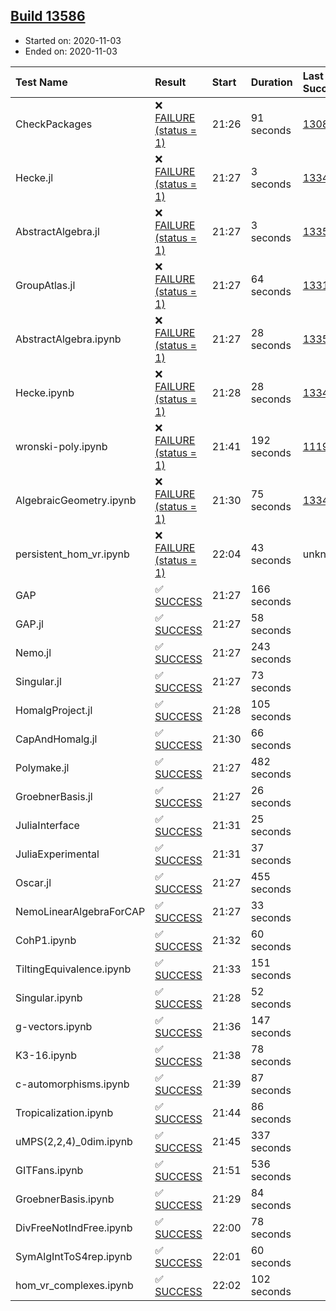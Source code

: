 ## [Build 13586](https://oscarci.mathematik.uni-kl.de/job/oscar/13586/)

* Started on: 2020-11-03
* Ended on: 2020-11-03

| Test Name    | Result | Start | Duration | Last Success | First Failure |
|:-------------|:-------|:------|:---------|:-------------|:--------------|
| CheckPackages | ❌ [FAILURE (status = 1)](https://oscarci.mathematik.uni-kl.de/job/oscar/13586/artifact/logs/build-13586/CheckPackages.log) | 21:26 | 91 seconds | [13085](https://oscarci.mathematik.uni-kl.de/job/oscar/13085/) | [13086](https://oscarci.mathematik.uni-kl.de/job/oscar/13086/) |
| Hecke.jl | ❌ [FAILURE (status = 1)](https://oscarci.mathematik.uni-kl.de/job/oscar/13586/artifact/logs/build-13586/Hecke.jl.log) | 21:27 | 3 seconds | [13341](https://oscarci.mathematik.uni-kl.de/job/oscar/13341/) | [13342](https://oscarci.mathematik.uni-kl.de/job/oscar/13342/) |
| AbstractAlgebra.jl | ❌ [FAILURE (status = 1)](https://oscarci.mathematik.uni-kl.de/job/oscar/13586/artifact/logs/build-13586/AbstractAlgebra.jl.log) | 21:27 | 3 seconds | [13355](https://oscarci.mathematik.uni-kl.de/job/oscar/13355/) | [13356](https://oscarci.mathematik.uni-kl.de/job/oscar/13356/) |
| GroupAtlas.jl | ❌ [FAILURE (status = 1)](https://oscarci.mathematik.uni-kl.de/job/oscar/13586/artifact/logs/build-13586/GroupAtlas.jl.log) | 21:27 | 64 seconds | [13311](https://oscarci.mathematik.uni-kl.de/job/oscar/13311/) | [13312](https://oscarci.mathematik.uni-kl.de/job/oscar/13312/) |
| AbstractAlgebra.ipynb | ❌ [FAILURE (status = 1)](https://oscarci.mathematik.uni-kl.de/job/oscar/13586/artifact/logs/build-13586/AbstractAlgebra.ipynb.log) | 21:27 | 28 seconds | [13355](https://oscarci.mathematik.uni-kl.de/job/oscar/13355/) | [13356](https://oscarci.mathematik.uni-kl.de/job/oscar/13356/) |
| Hecke.ipynb | ❌ [FAILURE (status = 1)](https://oscarci.mathematik.uni-kl.de/job/oscar/13586/artifact/logs/build-13586/Hecke.ipynb.log) | 21:28 | 28 seconds | [13341](https://oscarci.mathematik.uni-kl.de/job/oscar/13341/) | [13342](https://oscarci.mathematik.uni-kl.de/job/oscar/13342/) |
| wronski-poly.ipynb | ❌ [FAILURE (status = 1)](https://oscarci.mathematik.uni-kl.de/job/oscar/13586/artifact/logs/build-13586/wronski-poly.ipynb.log) | 21:41 | 192 seconds | [11192](https://oscarci.mathematik.uni-kl.de/job/oscar/11192/) | [11193](https://oscarci.mathematik.uni-kl.de/job/oscar/11193/) |
| AlgebraicGeometry.ipynb | ❌ [FAILURE (status = 1)](https://oscarci.mathematik.uni-kl.de/job/oscar/13586/artifact/logs/build-13586/AlgebraicGeometry.ipynb.log) | 21:30 | 75 seconds | [13341](https://oscarci.mathematik.uni-kl.de/job/oscar/13341/) | [13342](https://oscarci.mathematik.uni-kl.de/job/oscar/13342/) |
| persistent_hom_vr.ipynb | ❌ [FAILURE (status = 1)](https://oscarci.mathematik.uni-kl.de/job/oscar/13586/artifact/logs/build-13586/persistent_hom_vr.ipynb.log) | 22:04 | 43 seconds | unknown | unknown |
| GAP | ✅ [SUCCESS](https://oscarci.mathematik.uni-kl.de/job/oscar/13586/artifact/logs/build-13586/GAP.log) | 21:27 | 166 seconds |  |  |
| GAP.jl | ✅ [SUCCESS](https://oscarci.mathematik.uni-kl.de/job/oscar/13586/artifact/logs/build-13586/GAP.jl.log) | 21:27 | 58 seconds |  |  |
| Nemo.jl | ✅ [SUCCESS](https://oscarci.mathematik.uni-kl.de/job/oscar/13586/artifact/logs/build-13586/Nemo.jl.log) | 21:27 | 243 seconds |  |  |
| Singular.jl | ✅ [SUCCESS](https://oscarci.mathematik.uni-kl.de/job/oscar/13586/artifact/logs/build-13586/Singular.jl.log) | 21:27 | 73 seconds |  |  |
| HomalgProject.jl | ✅ [SUCCESS](https://oscarci.mathematik.uni-kl.de/job/oscar/13586/artifact/logs/build-13586/HomalgProject.jl.log) | 21:28 | 105 seconds |  |  |
| CapAndHomalg.jl | ✅ [SUCCESS](https://oscarci.mathematik.uni-kl.de/job/oscar/13586/artifact/logs/build-13586/CapAndHomalg.jl.log) | 21:30 | 66 seconds |  |  |
| Polymake.jl | ✅ [SUCCESS](https://oscarci.mathematik.uni-kl.de/job/oscar/13586/artifact/logs/build-13586/Polymake.jl.log) | 21:27 | 482 seconds |  |  |
| GroebnerBasis.jl | ✅ [SUCCESS](https://oscarci.mathematik.uni-kl.de/job/oscar/13586/artifact/logs/build-13586/GroebnerBasis.jl.log) | 21:27 | 26 seconds |  |  |
| JuliaInterface | ✅ [SUCCESS](https://oscarci.mathematik.uni-kl.de/job/oscar/13586/artifact/logs/build-13586/JuliaInterface.log) | 21:31 | 25 seconds |  |  |
| JuliaExperimental | ✅ [SUCCESS](https://oscarci.mathematik.uni-kl.de/job/oscar/13586/artifact/logs/build-13586/JuliaExperimental.log) | 21:31 | 37 seconds |  |  |
| Oscar.jl | ✅ [SUCCESS](https://oscarci.mathematik.uni-kl.de/job/oscar/13586/artifact/logs/build-13586/Oscar.jl.log) | 21:27 | 455 seconds |  |  |
| NemoLinearAlgebraForCAP | ✅ [SUCCESS](https://oscarci.mathematik.uni-kl.de/job/oscar/13586/artifact/logs/build-13586/NemoLinearAlgebraForCAP.log) | 21:27 | 33 seconds |  |  |
| CohP1.ipynb | ✅ [SUCCESS](https://oscarci.mathematik.uni-kl.de/job/oscar/13586/artifact/logs/build-13586/CohP1.ipynb.log) | 21:32 | 60 seconds |  |  |
| TiltingEquivalence.ipynb | ✅ [SUCCESS](https://oscarci.mathematik.uni-kl.de/job/oscar/13586/artifact/logs/build-13586/TiltingEquivalence.ipynb.log) | 21:33 | 151 seconds |  |  |
| Singular.ipynb | ✅ [SUCCESS](https://oscarci.mathematik.uni-kl.de/job/oscar/13586/artifact/logs/build-13586/Singular.ipynb.log) | 21:28 | 52 seconds |  |  |
| g-vectors.ipynb | ✅ [SUCCESS](https://oscarci.mathematik.uni-kl.de/job/oscar/13586/artifact/logs/build-13586/g-vectors.ipynb.log) | 21:36 | 147 seconds |  |  |
| K3-16.ipynb | ✅ [SUCCESS](https://oscarci.mathematik.uni-kl.de/job/oscar/13586/artifact/logs/build-13586/K3-16.ipynb.log) | 21:38 | 78 seconds |  |  |
| c-automorphisms.ipynb | ✅ [SUCCESS](https://oscarci.mathematik.uni-kl.de/job/oscar/13586/artifact/logs/build-13586/c-automorphisms.ipynb.log) | 21:39 | 87 seconds |  |  |
| Tropicalization.ipynb | ✅ [SUCCESS](https://oscarci.mathematik.uni-kl.de/job/oscar/13586/artifact/logs/build-13586/Tropicalization.ipynb.log) | 21:44 | 86 seconds |  |  |
| uMPS(2,2,4)_0dim.ipynb | ✅ [SUCCESS](https://oscarci.mathematik.uni-kl.de/job/oscar/13586/artifact/logs/build-13586/uMPS-2-2-4-_0dim.ipynb.log) | 21:45 | 337 seconds |  |  |
| GITFans.ipynb | ✅ [SUCCESS](https://oscarci.mathematik.uni-kl.de/job/oscar/13586/artifact/logs/build-13586/GITFans.ipynb.log) | 21:51 | 536 seconds |  |  |
| GroebnerBasis.ipynb | ✅ [SUCCESS](https://oscarci.mathematik.uni-kl.de/job/oscar/13586/artifact/logs/build-13586/GroebnerBasis.ipynb.log) | 21:29 | 84 seconds |  |  |
| DivFreeNotIndFree.ipynb | ✅ [SUCCESS](https://oscarci.mathematik.uni-kl.de/job/oscar/13586/artifact/logs/build-13586/DivFreeNotIndFree.ipynb.log) | 22:00 | 78 seconds |  |  |
| SymAlgIntToS4rep.ipynb | ✅ [SUCCESS](https://oscarci.mathematik.uni-kl.de/job/oscar/13586/artifact/logs/build-13586/SymAlgIntToS4rep.ipynb.log) | 22:01 | 60 seconds |  |  |
| hom_vr_complexes.ipynb | ✅ [SUCCESS](https://oscarci.mathematik.uni-kl.de/job/oscar/13586/artifact/logs/build-13586/hom_vr_complexes.ipynb.log) | 22:02 | 102 seconds |  |  |
